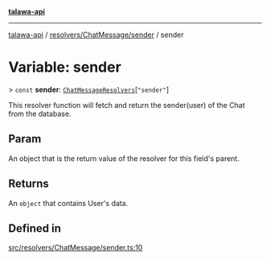 [**talawa-api**](../../../../README.md)

***

[talawa-api](../../../../modules.md) / [resolvers/ChatMessage/sender](../README.md) / sender

# Variable: sender

\> `const` **sender**: [`ChatMessageResolvers`](../../../../types/generatedGraphQLTypes/type-aliases/ChatMessageResolvers.md)\[`"sender"`\]

This resolver function will fetch and return the sender(user) of the Chat from the database.

## Param

An object that is the return value of the resolver for this field's parent.

## Returns

An `object` that contains User's data.

## Defined in

[src/resolvers/ChatMessage/sender.ts:10](https://github.com/PalisadoesFoundation/talawa-api/blob/4b5c74fd36bcfc2e36f3a06b67d517e865c188be/src/resolvers/ChatMessage/sender.ts#L10)
